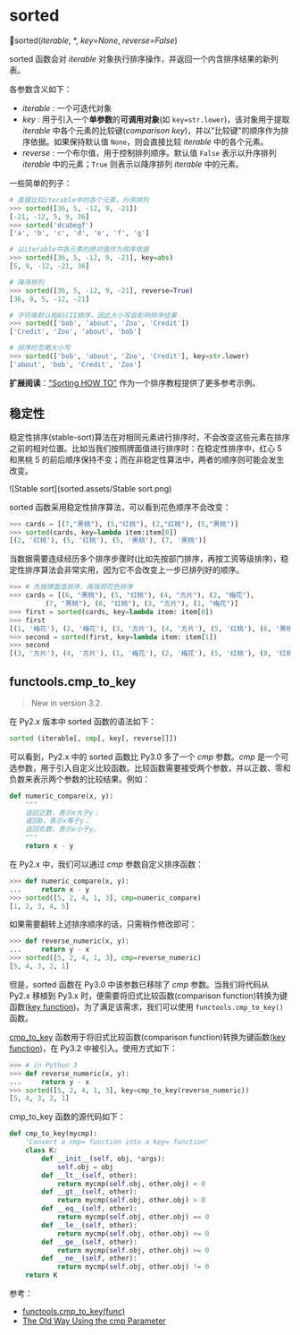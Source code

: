 # sorted

🔨sorted(*iterable*, \*, *key=None*, *reverse=False*)

sorted 函数会对 *iterable* 对象执行排序操作，并返回一个内含排序结果的新列表。

各参数含义如下：

- *iterable* : 一个可迭代对象
- *key* : 用于引入一个**单参数**的**可调用对象**(如 `key=str.lower`)，该对象用于提取 *iterable* 中各个元素的比较键(*comparison key*)，并以"比较键"的顺序作为排序依据。如果保持默认值 `None`，则会直接比较 *iterable* 中的各个元素。
- *reverse* : 一个布尔值，用于控制排列顺序。默认值 `False` 表示以升序排列 *iterable* 中的元素；`True` 则表示以降序排列 *iterable* 中的元素。

一些简单的列子：

```python
# 直接比较iterable中的各个元素，升序排列
>>> sorted([36, 5, -12, 9, -21])
[-21, -12, 5, 9, 36]
>>> sorted('dcabegf')
['a', 'b', 'c', 'd', 'e', 'f', 'g']

# 以iterable中各元素的绝对值作为排序依据
>>> sorted([36, 5, -12, 9, -21], key=abs)
[5, 9, -12, -21, 36]

# 降序排列
>>> sorted([36, 5, -12, 9, -21], reverse=True)
[36, 9, 5, -12, -21]

# 字符串默认按ASCII排序，因此大小写会影响排序结果
>>> sorted(['bob', 'about', 'Zoo', 'Credit'])
['Credit', 'Zoo', 'about', 'bob']

# 排序时忽略大小写
>>> sorted(['bob', 'about', 'Zoo', 'Credit'], key=str.lower)
['about', 'bob', 'Credit', 'Zoo']
```

**扩展阅读**：["Sorting HOW TO"](https://docs.python.org/3.7/howto/sorting.html#sortinghowto) 作为一个排序教程提供了更多参考示例。

## 稳定性

稳定性排序(stable-sort)算法在对相同元素进行排序时，不会改变这些元素在排序之前的相对位置。比如当我们按照牌面值进行排序时：在稳定性排序中，红心 5 和黑桃 5 的前后顺序保持不变；而在非稳定性算法中，两者的顺序则可能会发生改变。

![Stable sort](sorted.assets/Stable sort.png)

sorted 函数采用稳定性排序算法，可以看到花色顺序不会改变：

```python
>>> cards = [(7,"黑桃"), (5,"红桃"), (2,"红桃"), (5,"黑桃")]
>>> sorted(cards, key=lambda item:item[0])
[(2, '红桃'), (5, '红桃'), (5, '黑桃'), (7, '黑桃')]
```

当数据需要连续经历多个排序步骤时(比如先按部门排序，再按工资等级排序)，稳定性排序算法会非常实用，因为它不会改变上一步已排列好的顺序。

```python
>>> # 先按牌面值排序，再按照花色排序
>>> cards = [(6, "黑桃"), (5, "红桃"), (4, "方片"), (2, "梅花"),
         (7, "黑桃"), (8, "红桃"), (3, "方片"), (1, "梅花")]
>>> first = sorted(cards, key=lambda item: item[0])
>>> first
[(1, '梅花'), (2, '梅花'), (3, '方片'), (4, '方片'), (5, '红桃'), (6, '黑桃'), (7, '黑桃'), (8, '红桃')]
>>> second = sorted(first, key=lambda item: item[1])
>>> second
[(3, '方片'), (4, '方片'), (1, '梅花'), (2, '梅花'), (5, '红桃'), (8, '红桃'), (6, '黑桃'), (7, '黑桃')]
```

## functools.cmp_to_key

> New in version 3.2.

在 Py2.x 版本中 sorted 函数的语法如下：

```python
sorted (iterable[, cmp[, key[, reverse]]])
```

可以看到，Py2.x 中的 sorted 函数比 Py3.0 多了一个 *cmp* 参数。*cmp* 是一个可选参数，用于引入自定义比较函数。比较函数需要接受两个参数，并以正数、零和负数来表示两个参数的比较结果。例如：

```python
def numeric_compare(x, y):
    """
    返回正数，表示x大于y；
    返回0，表示x等于y；
    返回负数，表示x小于y。
    """
    return x - y
```

在 Py2.x 中，我们可以通过 *cmp* 参数自定义排序函数：

```python
>>> def numeric_compare(x, y):
...     return x - y
>>> sorted([5, 2, 4, 1, 3], cmp=numeric_compare) 
[1, 2, 3, 4, 5]
```

如果需要翻转上述排序顺序的话，只需稍作修改即可：

```python
>>> def reverse_numeric(x, y):
...     return y - x
>>> sorted([5, 2, 4, 1, 3], cmp=reverse_numeric) 
[5, 4, 3, 2, 1]
```

但是，sorted 函数在 Py3.0 中该参数已移除了 *cmp* 参数。当我们将代码从 Py2.x 移植到 Py3.x 时，便需要将旧式比较函数(comparison function)转换为键函数([key function](https://docs.python.org/3.7/glossary.html#term-key-function))。为了满足该需求，我们可以使用 `functools.cmp_to_key()` 函数。

[cmp_to_key](https://docs.python.org/3.7/library/functools.html#functools.cmp_to_key) 函数用于将旧式比较函数(comparison function)转换为键函数([key function](https://docs.python.org/3.7/glossary.html#term-key-function))，在 Py3.2 中被引入。使用方式如下：

```python
>>> # in Python 3
>>> def reverse_numeric(x, y):
...     return y - x
>>> sorted([5, 2, 4, 1, 3], key=cmp_to_key(reverse_numeric))
[5, 4, 3, 2, 1]
```

cmp_to_key 函数的源代码如下：

```python
def cmp_to_key(mycmp):
    'Convert a cmp= function into a key= function'
    class K:
        def __init__(self, obj, *args):
            self.obj = obj
        def __lt__(self, other):
            return mycmp(self.obj, other.obj) < 0
        def __gt__(self, other):
            return mycmp(self.obj, other.obj) > 0
        def __eq__(self, other):
            return mycmp(self.obj, other.obj) == 0
        def __le__(self, other):
            return mycmp(self.obj, other.obj) <= 0
        def __ge__(self, other):
            return mycmp(self.obj, other.obj) >= 0
        def __ne__(self, other):
            return mycmp(self.obj, other.obj) != 0
    return K
```

参考：

- [functools.cmp_to_key(func)](https://docs.python.org/3.7/library/functools.html#functools.cmp_to_key)
- [The Old Way Using the cmp Parameter](https://docs.python.org/3.7/howto/sorting.html#the-old-way-using-the-cmp-parameter)

